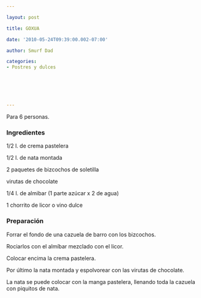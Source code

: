```yaml
---

layout: post

title: GOXUA

date: '2010-05-24T09:39:00.002-07:00'

author: Smurf Dad

categories:
- Postres y dulces






---
```


Para 6 personas.

<h3>Ingredientes</h3>

1/2 l. de crema pastelera

1/2 l. de nata montada

2 paquetes de bizcochos de soletilla

virutas de chocolate

1/4 l. de almibar (1 parte azúcar x 2 de agua)

1 chorrito de licor o vino dulce

<h3>Preparación</h3>

Forrar el fondo de una cazuela de barro con los bizcochos.

Rociarlos con el almíbar mezclado con el licor.

Colocar encima la crema pastelera.

Por último la nata montada y espolvorear con las virutas de chocolate.

La nata se puede colocar con la manga pastelera, llenando toda la cazuela con piquitos de nata.